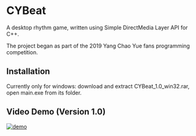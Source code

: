 # CYBeat

A desktop rhythm game, written using Simple DirectMedia Layer API for C++.

The project began as part of the 2019 Yang Chao Yue fans programming competition.

## Installation

Currently only for windows: download and extract CYBeat_1.0_win32.rar, open main.exe from its folder.

## Video Demo (Version 1.0)

[![demo](https://img.youtube.com/vi/MbE8g2Qp5HU/0.jpg)](https://www.youtube.com/watch?v=MbE8g2Qp5HU)
